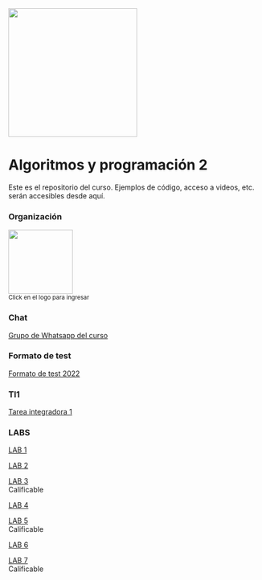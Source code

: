 <img width="256" src="https://www.icesi.edu.co/launiversidad/images/La_universidad/logo_icesi.png">

# Algoritmos y programación 2
Este es el repositorio del curso. Ejemplos de código, acceso a videos, etc. serán accesibles desde aquí.


### Organización
<a href="https://miro.com/app/board/o9J_l2wZY3A=/"><img width="128" src="https://store-images.s-microsoft.com/image/apps.59334.13959754522315136.c4ea2415-8e3c-42bf-8f77-e885eb7c11a1.be6eacf3-e0b4-4478-9abc-47192806c1b5?mode=scale&q=90&h=300&w=300"></a><br>
<small>Click en el logo para ingresar</small>

### Chat
<a href="https://chat.whatsapp.com/HhYUeXBSu8NHTn0re1up7y">Grupo de Whatsapp del curso</a>


### Formato de test
<a href="https://docs.google.com/document/d/1pmCE3p_sOByplPq3sx8I4OkXnmm1pZ-M/edit?usp=sharing&ouid=117897710133227559254&rtpof=true&sd=true">Formato de test 2022</a>



### TI1

<a href="https://docs.google.com/document/d/1WwF2jyW8jQ71j_gNXPWo1YTc1XTe3mqA/edit?usp=sharing&ouid=117897710133227559254&rtpof=true&sd=true">Tarea integradora 1</a><br>


### LABS

<a href="https://docs.google.com/document/d/1qcC1N91szG6L-WkHvehqx9aSkNefFbyf/edit?usp=sharing&ouid=117897710133227559254&rtpof=true&sd=true">LAB 1</a><br>

<a href="https://docs.google.com/document/d/186DzTB2-PA7GhjMWYUkuaSootTqBRpqY/edit?usp=sharing&ouid=117897710133227559254&rtpof=true&sd=true">LAB 2</a><br>

<a href="https://docs.google.com/document/d/1qng8YUFV6-y5nxb7ShzE0yTRE72ebPHZ/edit?usp=sharing&ouid=117897710133227559254&rtpof=true&sd=true">LAB 3</a><br>
Calificable

<a href="https://docs.google.com/document/d/1PX9Ax2KxGFKhQvIz8zIZchfjs1CKYCJv/edit?usp=sharing&ouid=117897710133227559254&rtpof=true&sd=true
">LAB 4</a><br>

<a href="https://docs.google.com/document/d/155aVQ_ZuFm-FubEiaYzCc3ngxmlMdEFX/edit?usp=sharing&ouid=117897710133227559254&rtpof=true&sd=true
">LAB 5</a><br>
Calificable

<a href="https://docs.google.com/document/d/1kvvcNmmOJsI0XUsYyjVRqitDLgFwu2Ot/edit?usp=sharing&ouid=117897710133227559254&rtpof=true&sd=true">LAB 6</a><br>

<a href="https://docs.google.com/document/d/1BtqeqvfCFtvPijYj7C-W6VNdB4yYjOl5/edit?usp=sharing&ouid=117897710133227559254&rtpof=true&sd=true">LAB 7</a><br>
Calificable
